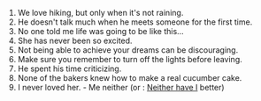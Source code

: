1. We love hiking, but only when it's not raining.
2. He doesn't talk much when he meets someone for the first time.
3. No one told me life was going to be like this…
4. She has never been so excited. 
5. Not being able to achieve your dreams can be discouraging. 
6. Make sure you remember to turn off the lights before leaving. 
7. He spent his time criticizing. 
8. None of the bakers knew how to make a real cucumber cake.
9. I never loved her. - Me neither (or : <u>Neither have I</u> better)

